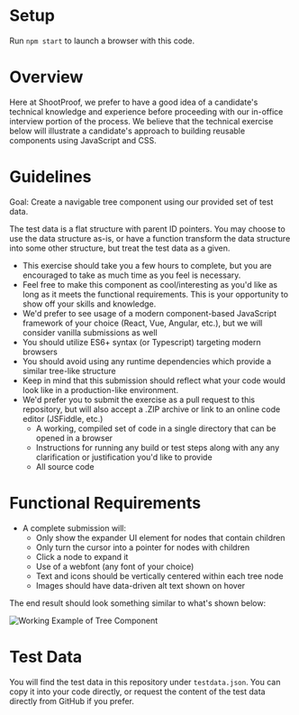 # Setup

Run `npm start` to launch a browser with this code. 

# Overview

Here at ShootProof, we prefer to have a good idea of a candidate's technical
knowledge and experience before proceeding with our in-office interview portion
of the process.  We believe that the technical exercise below will illustrate a
candidate's approach to building reusable components using JavaScript and CSS.
# Guidelines

Goal: Create a navigable tree component using our provided set of test data.

The test data is a flat structure with parent ID pointers. You may choose to use
the data structure as-is, or have a function transform the data structure into
some other structure, but treat the test data as a given.

- This exercise should take you a few hours to complete, but you are encouraged to take as much time as you feel is necessary.
- Feel free to make this component as cool/interesting as you'd like as long as it meets the functional requirements. This is your opportunity to show off your skills and knowledge.
- We'd prefer to see usage of a modern component-based JavaScript framework of your choice (React, Vue, Angular, etc.), but we will consider vanilla submissions as well
- You should utilize ES6+ syntax (or Typescript) targeting modern browsers
- You should avoid using any runtime dependencies which provide a similar tree-like structure
- Keep in mind that this submission should reflect what your code would look like in a production-like environment.
- We'd prefer you to submit the exercise as a pull request to this repository, but will also accept a .ZIP archive or link to an online code editor (JSFiddle, etc.)
  - A working, compiled set of code in a single directory that can be opened in a browser
  - Instructions for running any build or test steps along with any any clarification or justification you'd like to provide
  - All source code

# Functional Requirements

- A complete submission will:
  - Only show the expander UI element for nodes that contain children
  - Only turn the cursor into a pointer for nodes with children
  - Click a node to expand it
  - Use of a webfont (any font of your choice)
  - Text and icons should be vertically centered within each tree node
  - Images should have data-driven alt text shown on hover

The end result should look something similar to what's shown below:

![Working Example of Tree Component](/example.gif)

# Test Data

You will find the test data in this repository under `testdata.json`. You can
copy it into your code directly, or request the content of the test data
directly from GitHub if you prefer.

